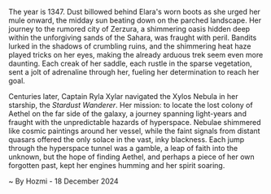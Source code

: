 
The year is 1347.  Dust billowed behind Elara's worn boots as she urged her mule onward, the midday sun beating down on the parched landscape.  Her journey to the rumored city of Zerzura, a shimmering oasis hidden deep within the unforgiving sands of the Sahara, was fraught with peril.  Bandits lurked in the shadows of crumbling ruins, and the shimmering heat haze played tricks on her eyes, making the already arduous trek seem even more daunting.  Each creak of her saddle, each rustle in the sparse vegetation, sent a jolt of adrenaline through her, fueling her determination to reach her goal.

Centuries later, Captain Ryla Xylar navigated the Xylos Nebula in her starship, the *Stardust Wanderer*.  Her mission: to locate the lost colony of Aethel on the far side of the galaxy, a journey spanning light-years and fraught with the unpredictable hazards of hyperspace.  Nebulae shimmered like cosmic paintings around her vessel, while the faint signals from distant quasars offered the only solace in the vast, inky blackness.  Each jump through the hyperspace tunnel was a gamble, a leap of faith into the unknown, but the hope of finding Aethel, and perhaps a piece of her own forgotten past, kept her engines humming and her spirit soaring.

~ By Hozmi - 18 December 2024
